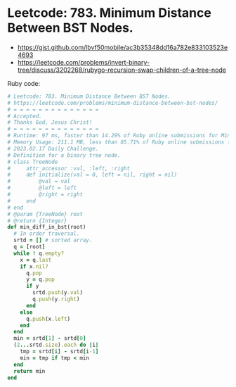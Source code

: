 # Leetcode: 783. Minimum Distance Between BST Nodes.

- https://gist.github.com/lbvf50mobile/ac3b35348dd16a782e833103523e4693
- https://leetcode.com/problems/invert-binary-tree/discuss/3202268/rubygo-recursion-swap-children-of-a-tree-node


Ruby code:
```Ruby
# Leetcode: 783. Minimum Distance Between BST Nodes.
# https://leetcode.com/problems/minimum-distance-between-bst-nodes/
# = = = = = = = = = = = = = =
# Accepted.
# Thanks God, Jesus Christ!
# = = = = = = = = = = = = = =
# Runtime: 97 ms, faster than 14.29% of Ruby online submissions for Minimum Distance Between BST Nodes.
# Memory Usage: 211.1 MB, less than 85.71% of Ruby online submissions for Minimum Distance Between BST Nodes.
# 2023.02.17 Daily Challenge.
# Definition for a binary tree node.
# class TreeNode
#     attr_accessor :val, :left, :right
#     def initialize(val = 0, left = nil, right = nil)
#         @val = val
#         @left = left
#         @right = right
#     end
# end
# @param {TreeNode} root
# @return {Integer}
def min_diff_in_bst(root)
  # In order traversal.
  srtd = [] # sorted array.
  q = [root]
  while ! q.empty?
    x = q.last
    if x.nil?
      q.pop
      y = q.pop
      if y
        srtd.push(y.val)
        q.push(y.right)
      end
    else
      q.push(x.left)
    end
  end
  min = srtd[1] - srtd[0]
  (2...srtd.size).each do |i|
    tmp = srtd[i] - srtd[i-1]
    min = tmp if tmp < min
  end
  return min
end
```
